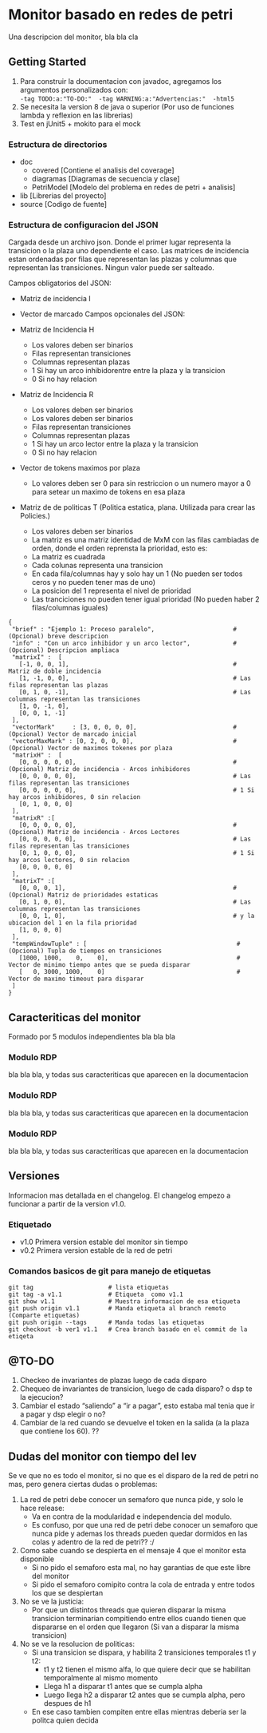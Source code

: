 # Monitor basado en redes de petri

Una descripcion del monitor, bla bla cla

## Getting Started

1. Para construir la documentacion con javadoc, agregamos los argumentos personalizados con:  
`-tag TODO:a:"TO-DO:"  -tag WARNING:a:"Advertencias:"  -html5`
2. Se necesita la version 8 de java o superior (Por uso de funciones lambda y reflexion en las librerias)
3. Test en jUnit5 + mokito para el mock

### Estructura de directorios
- doc
  - covered \[Contiene el analisis del coverage]
  - diagramas \[Diagramas de secuencia y clase]
  - PetriModel \[Modelo del problema en redes de petri + analisis]
- lib \[Librerias del proyecto]
- source \[Codigo de fuente]

### Estructura de configuracion del JSON
Cargada desde un archivo json.
Donde el primer lugar representa la transicion o la plaza uno dependiente el caso.
Las matrices de incidencia estan ordenadas por filas que representan las plazas
y columnas que representan las transiciones.
Ningun valor puede ser salteado.
 
Campos obligatorios del JSON:
 - Matriz de incidencia I
 - Vector de marcado
Campos opcionales del JSON:
 - Matriz de Incidencia H
   - Los valores deben ser binarios
   - Filas representan transiciones
   - Columnas representan plazas
   - 1 Si hay un arco inhibidorentre entre la plaza y la transicion
   - 0 Si no hay relacion
 - Matriz de Incidencia R
   - Los valores deben ser binarios
   - Los valores deben ser binarios
   - Filas representan transiciones
   - Columnas representan plazas
   - 1 Si hay un arco lector entre la plaza y la transicion
   - 0 Si no hay relacion
 - Vector de tokens maximos por plaza
   - Lo valores deben ser 0 para sin restriccion o un numero mayor a 0 para setear un maximo de tokens en esa plaza

 - Matriz de de politicas T (Politica estatica, plana. Utilizada para crear las Policies.)
   - Los valores deben ser binarios
   - La matriz es una matriz identidad de MxM con las filas cambiadas de orden, donde el orden reprensta la prioridad, esto es:
   - La matriz es cuadrada
   - Cada colunas representa una transicion
   - En cada fila/columnas hay y solo hay un 1 (No pueden ser todos ceros y no pueden tener mas de uno)
   - La posicion del 1 representa el nivel de prioridad
   - Las tranciciones no pueden tener igual prioridad (No pueden haber 2 filas/columnas iguales)

```
{
 "brief" : "Ejemplo 1: Proceso paralelo",                      # (Opcional) breve descripcion
 "info" : "Con un arco inhibidor y un arco lector",            # (Opcional) Descripcion ampliaca
 "matrixI" :  [
   [-1, 0, 0, 1],                                              # Matriz de doble incidencia
   [1, -1, 0, 0],                                              # Las filas representan las plazas
   [0, 1, 0, -1],                                              # Las columnas representan las transiciones
   [1, 0, -1, 0],
   [0, 0, 1, -1]
 ],
 "vectorMark"     : [3, 0, 0, 0, 0],                           # (Opcional) Vector de marcado inicial
 "vectorMaxMark" : [0, 2, 0, 0, 0],                            # (Opcional) Vector de maximos tokenes por plaza
 "matrixH" :  [
   [0, 0, 0, 0, 0],                                            # (Opcional) Matriz de incidencia - Arcos inhibidores
   [0, 0, 0, 0, 0],                                            # Las filas representan las transiciones
   [0, 0, 0, 0, 0],                                            # 1 Si hay arcos inhibidores, 0 sin relacion
   [0, 1, 0, 0, 0]
 ],
 "matrixR" :[
   [0, 0, 0, 0, 0],                                            # (Opcional) Matriz de incidencia - Arcos Lectores
   [0, 0, 0, 0, 0],                                            # Las filas representan las transiciones
   [0, 1, 0, 0, 0],                                            # 1 Si hay arcos lectores, 0 sin relacion
   [0, 0, 0, 0, 0]
 ],
 "matrixT" :[
   [0, 0, 0, 1],                                               # (Opcional) Matriz de prioridades estaticas
   [0, 1, 0, 0],                                               # Las columnas representan las transiciones
   [0, 0, 1, 0],                                               # y la ubicacion del 1 en la fila prioridad
   [1, 0, 0, 0]
 ],
 "tempWindowTuple" : [                                          # (Opcional) Tupla de tiempos en transiciones
   [1000, 1000,    0,    0],                                    # Vector de minimo tiempo antes que se pueda disparar
   [   0, 3000, 1000,    0]                                     # Vector de maximo timeout para disparar
 ]
}
```
## Caracteriticas del monitor

Formado por 5 modulos independientes bla bla bla

### Modulo RDP
bla bla bla, y todas sus caracteriticas que aparecen en la documentacion

### Modulo RDP
bla bla bla, y todas sus caracteriticas que aparecen en la documentacion

### Modulo RDP
bla bla bla, y todas sus caracteriticas que aparecen en la documentacion

## Versiones 

Informacion mas detallada en el changelog. El changelog empezo a funcionar a partir de la version
v1.0.

### Etiquetado

- v1.0 Primera version estable del monitor sin tiempo
- v0.2 Primera version estable de la red de petri

### Comandos basicos de git para manejo de etiquetas

```
git tag                     # lista etiquetas
git tag -a v1.1             # Etiqueta  como v1.1
git show v1.1               # Muestra informacion de esa etiqueta
git push origin v1.1        # Manda etiqueta al branch remoto (Comparte etiquetas)
git push origin --tags      # Manda todas las etiquetas
git checkout -b ver1 v1.1   # Crea branch basado en el commit de la etiqeta
```

## @TO-DO

1. Checkeo de invariantes de plazas luego de cada disparo
2. Chequeo de invariantes de transicion, luego de cada disparo? o dsp te la ejecucion?
4. Cambiar el estado “saliendo” a “ir a pagar”, esto estaba mal tenia que ir a pagar y dsp elegir o no?
5. Cambiar de la red cuando se devuelve el token en la salida  (a la plaza que contiene los 60). ??


## Dudas del monitor con tiempo del lev
Se ve que no es todo el monitor, si no que es el disparo de la red de petri no mas, 
pero genera ciertas dudas o problemas:
1. La red de petri debe conocer un semaforo que nunca pide, y solo le hace release:
   - Va en contra de la modularidad e independencia del modulo.
   - Es confuso, por que una red de petri debe conocer un semaforo que nunca pide y ademas
   los threads pueden quedar dormidos en las colas y adentro de la red de petri?? :/
2. Como sabe cuando se despierta en el mensaje 4 que el monitor esta disponible
    - Si no pido el semaforo esta mal, no hay garantias de que este libre del monitor
    - Si pido el semaforo comipito contra la cola de entrada y entre todos los que se despiertan
3. No se ve la justicia:
    - Por que un distintos threads que quieren disparar la misma transicion terminarian compitiendo entre ellos
    cuando tienen que dispararse en el orden que llegaron (Si van a disparar la misma transicion)
4. No se ve la resolucion de politicas: 
    - Si una transicion se dispara, y habilita 2 transiciones temporales t1 y t2:
        - t1 y t2 tienen el mismo alfa, lo que quiere decir que se habilitan temporalmente al mismo momento
        - Llega h1 a disparar t1 antes que se cumpla alpha
        - Luego llega h2 a disparar t2 antes que se cumpla alpha, pero despues de h1
    - En ese caso tambien compiten entre ellas mientras deberia ser la politca quien decida

      
